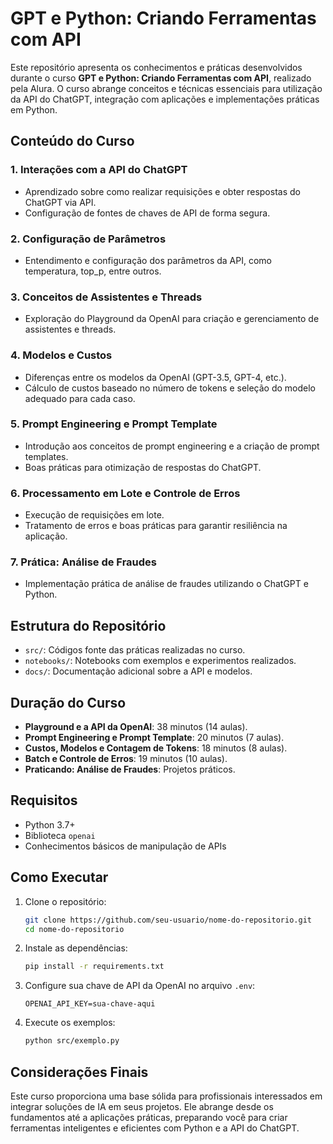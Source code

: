 # GPT e Python: Criando Ferramentas com API

Este repositório apresenta os conhecimentos e práticas desenvolvidos durante o curso **GPT e Python: Criando Ferramentas com API**, realizado pela Alura. O curso abrange conceitos e técnicas essenciais para utilização da API do ChatGPT, integração com aplicações e implementações práticas em Python.

## Conteúdo do Curso

### 1. Interações com a API do ChatGPT
- Aprendizado sobre como realizar requisições e obter respostas do ChatGPT via API.
- Configuração de fontes de chaves de API de forma segura.

### 2. Configuração de Parâmetros
- Entendimento e configuração dos parâmetros da API, como temperatura, top_p, entre outros.

### 3. Conceitos de Assistentes e Threads
- Exploração do Playground da OpenAI para criação e gerenciamento de assistentes e threads.

### 4. Modelos e Custos
- Diferenças entre os modelos da OpenAI (GPT-3.5, GPT-4, etc.).
- Cálculo de custos baseado no número de tokens e seleção do modelo adequado para cada caso.

### 5. Prompt Engineering e Prompt Template
- Introdução aos conceitos de prompt engineering e a criação de prompt templates.
- Boas práticas para otimização de respostas do ChatGPT.

### 6. Processamento em Lote e Controle de Erros
- Execução de requisições em lote.
- Tratamento de erros e boas práticas para garantir resiliência na aplicação.

### 7. Prática: Análise de Fraudes
- Implementação prática de análise de fraudes utilizando o ChatGPT e Python.

## Estrutura do Repositório

- `src/`: Códigos fonte das práticas realizadas no curso.
- `notebooks/`: Notebooks com exemplos e experimentos realizados.
- `docs/`: Documentação adicional sobre a API e modelos.

## Duração do Curso

- **Playground e a API da OpenAI**: 38 minutos (14 aulas).
- **Prompt Engineering e Prompt Template**: 20 minutos (7 aulas).
- **Custos, Modelos e Contagem de Tokens**: 18 minutos (8 aulas).
- **Batch e Controle de Erros**: 19 minutos (10 aulas).
- **Praticando: Análise de Fraudes**: Projetos práticos.

## Requisitos

- Python 3.7+
- Biblioteca `openai`
- Conhecimentos básicos de manipulação de APIs

## Como Executar

1. Clone o repositório:
   ```bash
   git clone https://github.com/seu-usuario/nome-do-repositorio.git
   cd nome-do-repositorio
   ```
2. Instale as dependências:
   ```bash
   pip install -r requirements.txt
   ```
3. Configure sua chave de API da OpenAI no arquivo `.env`:
   ```env
   OPENAI_API_KEY=sua-chave-aqui
   ```
4. Execute os exemplos:
   ```bash
   python src/exemplo.py
   ```

## Considerações Finais

Este curso proporciona uma base sólida para profissionais interessados em integrar soluções de IA em seus projetos. Ele abrange desde os fundamentos até a aplicações práticas, preparando você para criar ferramentas inteligentes e eficientes com Python e a API do ChatGPT.